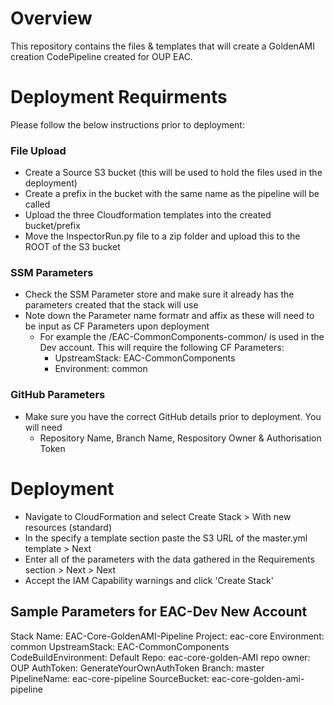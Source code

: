 # Overview
This repository contains the files & templates that will create a GoldenAMI creation CodePipeline created for OUP EAC.

# Deployment Requirments
Please follow the below instructions prior to deployment:

### File Upload
- Create a Source S3 bucket (this will be used to hold the files used in the deployment)
- Create a prefix in the bucket with the same name as the pipeline will be called
- Upload the three Cloudformation templates into the created bucket/prefix
- Move the InspectorRun.py file to a zip folder and upload this to the ROOT of the S3 bucket

### SSM Parameters 
- Check the SSM Parameter store and make sure it already has the parameters created that the stack will use
- Note down the Parameter name formatr and affix as these will need to be input as CF Parameters upon deployment
    - For example the /EAC-CommonComponents-common/ is used in the Dev account. This will require the following CF Parameters:
        - UpstreamStack: EAC-CommonComponents
        - Environment: common

### GitHub Parameters
- Make sure you have the correct GitHub details prior to deployment. You will need
    - Repository Name, Branch Name, Respository Owner & Authorisation Token


# Deployment
- Navigate to CloudFormation and select Create Stack > With new resources (standard)
- In the specify a template section paste the S3 URL of the master.yml template > Next
- Enter all of the parameters with the data gathered in the Requirements section > Next > Next
- Accept the IAM Capability warnings and click 'Create Stack'

## Sample Parameters for EAC-Dev New Account
Stack Name: EAC-Core-GoldenAMI-Pipeline
Project: eac-core
Environment: common
UpstreamStack: EAC-CommonComponents
CodeBuildEnvironment: Default
Repo: eac-core-golden-AMI
repo owner: OUP
AuthToken: GenerateYourOwnAuthToken
Branch: master
PipelineName: eac-core-pipeline
SourceBucket: eac-core-golden-ami-pipeline